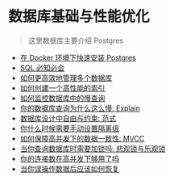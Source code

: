# 数据库基础与性能优化

> 这里数据库主要介绍 Postgres

+ [在 Docker 环境下快速安装 Postgres]()
+ [SQL 必知必会]()
+ [如何更高效地管理多个数据库](./multi-db.md)
+ [如何创建一个高性能的索引](./index.md)
+ [如何监控数据库中的慢查询](./slow-query.md)
+ [你的数据库查询为什么这么慢: Explain](./explain.md)
+ [数据库设计中自由与约束: 范式](./nf.md)
+ [你什么时候需要手动设置隔离级](./isolate.md)
+ [如何保障高并发下的数据一致性: MVCC]()
+ [当你查询数据库时需要加锁吗: 悲观锁与乐观锁]()
+ [你的连接数在高并发下够用了吗](./poll.md)
+ [当你误操作数据后应该如何恢复](./wal.md)